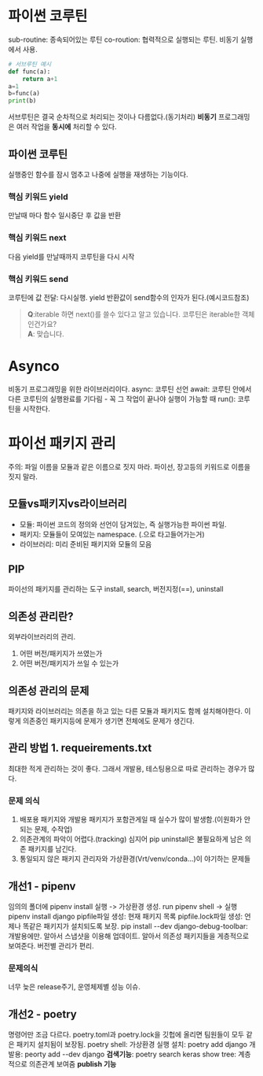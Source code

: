 # 파이썬 코루틴
sub-routine: 종속되어있는 루틴
co-roution: 협력적으로 실행되는 루틴. 비동기 실행에서 사용.
```python
# 서브루틴 예시
def func(a):
    return a+1
a=1
b=func(a)
print(b)
```
서브루틴은 결국 순차적으로 처리되는 것이나 다름없다.(동기처리)
**비동기** 프로그래밍은 여러 작업을 **동시에** 처리할 수 있다.

## 파이썬 코루틴
실행중인 함수를 잠시 멈추고 나중에 실행을 재생하는 기능이다.
### 핵심 키워드 yield
만날때 마다 함수 일시중단 후 값을 반환
### 핵심 키워드 next
다음 yield를 만날때까지 코루틴을 다시 시작
### 핵심 키워드 send
코루틴에 값 전달: 다시실행. yield 반환값이 send함수의 인자가 된다.(예시코드참조)
> **Q**:iterable 하면 next()를 쓸수 있다고 알고 있습니다. 코루틴은 iterable한 객체 인건가요?<br>
**A**: 맞습니다.

# Asynco
비동기 프로그래밍을 위한 라이브러리이다.
async: 코루틴 선언
await: 코루틴 안에서 다른 코루틴의 실행완료를 기다림 - 꼭 그 작업이 끝나야 실행이 가능할 때
run(): 코루틴을 시작한다.

# 파이선 패키지 관리
주의: 파일 이름을 모듈과 같은 이름으로 짓지 마라. 파이선, 장고등의 키워드로 이름을 짓지 말라.

## 모듈vs패키지vs라이브러리
- 모듈: 파이썬 코드의 정의와 선언이 담겨있는, 즉 실행가능한 파이썬 파일.
- 패키지: 모듈들이 모여있는 namespace. (.으로 타고들어가는거)
- 라이브러리: 미리 준비된 패키지와 모듈의 모음
## PIP
파이선의 패키지를 관리하는 도구
install, search, 버전지정(==), uninstall

## 의존성 관리란?
외부라이브러리의 관리. 

1. 어떤 버전/패키지가 쓰였는가
2. 어떤 버전/패키지가 쓰일 수 있는가

## 의존성 관리의 문제
패키지와 라이브러리는 의존을 하고 있는 다른 모듈과 패키지도 함께 설치해야한다. 이렇게 의존중인 패키지등에 문제가 생기면 전체에도 문제가 생긴다.

## 관리 방법 1. requeirements.txt
최대한 적게 관리하는 것이 좋다. 그래서 개발용, 테스팅용으로 따로 관리하는 경우가 많다.

### 문제 의식
1. 배포용 패키지와 개발용 패키지가 포함관게일 때 실수가 많이 발생함.(이원화가 안되는 문제, 수작업)
2. 의존관계의 파악이 어렵다.(tracking) 심지어 pip uninstall은 불필요하게 남은 의존 패키지를 남긴다.
3. 통일되지 않은 패키지 관리자와 가상환경(Vrt/venv/conda...)이 야기하는 문제들


## 개선1 - pipenv
임의의 폴더에 pipenv install 실행 -> 가상환경 생성.
run pipenv shell -> 실행
pipenv install django
pipfile파일 생성: 현재 패키지 목록
pipfile.lock파일 생성: 언제나 똑같은 패키지가 설치되도록 보장.
pip install --dev django-debug-toolbar: 개발용에만.
알아서 스냅샷을 이용해 업데이트.
알아서 의존성 패키지들을 게층적으로 보여준다.
버전별 관리가 편리.

### 문제의식
너무 늦은 release주기, 운영체제별 성능 이슈.

## 개선2 - poetry
명령어만 조금 다르다.
poetry.toml과 poetry.lock을 깃헙에 올리면 팀원들이 모두 같은 패키지 설치됨이 보장됨.
poetry shell: 가상환경 실행
설치: poetry add django 
개발용: peorty add --dev django
**검색기능**: poetry search keras
show tree: 계층적으로 의존관계 보여줌
**publish 기능**